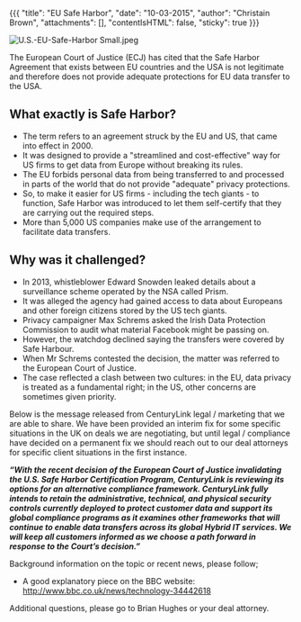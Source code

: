 {{{
  "title": "EU Safe Harbor",
  "date": "10-03-2015",
  "author": "Christain Brown",
  "attachments": [],
  "contentIsHTML": false,
  "sticky": true
}}}

![U.S.-EU-Safe-Harbor Small.jpeg](https://ucarecdn.com/b21b7d2f-8713-47b8-9c57-c023890f4090/)

The European Court of Justice (ECJ) has cited that the Safe Harbor Agreement that exists between EU countries and the USA is not legitimate and therefore does not provide adequate protections for EU data transfer to the USA.

## What exactly is Safe Harbor?
*	The term refers to an agreement struck by the EU and US, that came into effect in 2000.
*	It was designed to provide a "streamlined and cost-effective" way for US firms to get data from Europe without breaking its rules.
*	The EU forbids personal data from being transferred to and processed in parts of the world that do not provide "adequate" privacy protections.
*	So, to make it easier for US firms - including the tech giants - to function, Safe Harbor was introduced to let them self-certify that they are carrying out the required steps.
*	More than 5,000 US companies make use of the arrangement to facilitate data transfers.

## Why was it challenged?
*	In 2013, whistleblower Edward Snowden leaked details about a surveillance scheme operated by the NSA called Prism.
*	It was alleged the agency had gained access to data about Europeans and other foreign citizens stored by the US tech giants.
*	Privacy campaigner Max Schrems asked the Irish Data Protection Commission to audit what material Facebook might be passing on.
*	However, the watchdog declined saying the transfers were covered by Safe Harbour.
*	When Mr Schrems contested the decision, the matter was referred to the European Court of Justice.
*	The case reflected a clash between two cultures: in the EU, data privacy is treated as a fundamental right; in the US, other concerns are sometimes given priority.

Below is the message released from CenturyLink legal / marketing that we are able to share. We have been provided an interim fix for some specific situations in the UK on deals we are negotiating, but until legal / compliance have decided on a permanent fix we should reach out to our deal attorneys for specific client situations in the first instance.

***“With the recent decision of the European Court of Justice invalidating the U.S. Safe Harbor Certification Program, CenturyLink is reviewing its options for an alternative compliance framework.  CenturyLink fully intends to retain the administrative, technical, and physical security controls currently deployed to protect customer data and support its global compliance programs as it examines other frameworks that will continue to enable data transfers across its global Hybrid IT services.  We will keep all customers informed as we choose a path forward in response to the Court’s decision.”***

Background information on the topic or recent news, please follow;
*	A good explanatory piece on the BBC website: http://www.bbc.co.uk/news/technology-34442618

Additional questions, please go to Brian Hughes or your deal attorney.
